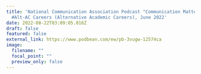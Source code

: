 ```yaml
---
title: 'National Communication Association Podcast "Communication Matters" on
  #Alt-AC Careers (Alternative Academic Careers), June 2022'
date: 2022-08-22T03:09:05.016Z
draft: false
featured: false
external_link: https://www.podbean.com/ew/pb-3vugw-12574ca
image:
  filename: ""
  focal_point: ""
  preview_only: false
---
```

